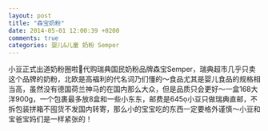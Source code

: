 ```yaml
---
layout: post
title: "森宝奶粉"
date: 2014-05-01 12:00:39 +0200
comments: true
categories: 婴儿&儿童 奶粉 Semper
---
```


小豆正式出道奶粉圈啦代购瑞典国民奶粉品牌森宝Semper，瑞典超市几乎只卖这个品牌的奶粉，北欧是高福利的代名词乃们懂的～食品尤其是婴儿食品的规格相当高，虽然没有德国荷兰神马的在国内那么大众，但是品质只会更好～一盒168大洋900g，一个包裹最多放8盒和一些小东东，邮费是645小豆只做瑞典直邮，不拆包装拼箱不囤货不发国内转寄，那么小的宝宝吃的东西一定要格外谨慎～小豆和宝爸宝妈们是一样紧张的！ 